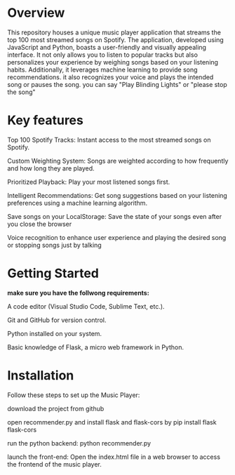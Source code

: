 # Overview
This repository houses a unique music player application that streams the top 100 most streamed songs on Spotify. The application, developed using JavaScript and Python, boasts a user-friendly and visually appealing interface. It not only allows you to listen to popular tracks but also personalizes your experience by weighing songs based on your listening habits. Additionally, it leverages machine learning to provide song recommendations. it also recognizes your voice and plays the intended song or pauses the song. you can say "Play Blinding Lights" or "please stop the song"
# Key features
Top 100 Spotify Tracks: Instant access to the most streamed songs on Spotify.

Custom Weighting System: Songs are weighted according to how frequently and how long they are played.

Prioritized Playback: Play your most listened songs first.

Intelligent Recommendations: Get song suggestions based on your listening preferences using a machine learning algorithm.

Save songs on your LocalStorage: Save the state of your songs even after you close the browser

Voice recognition to enhance user experience and playing the desired song or stopping songs just by talking 
# Getting Started
**make sure you have the follwong requirements:**

A code editor (Visual Studio Code, Sublime Text, etc.).

Git and GitHub for version control.

Python installed on your system.

Basic knowledge of Flask, a micro web framework in Python.
# Installation
Follow these steps to set up the Music Player:

download the project from github

open recommender.py and install flask and flask-cors by pip install flask flask-cors

run the python backend: python recommender.py

launch the front-end: Open the index.html file in a web browser to access the frontend of the music player.





